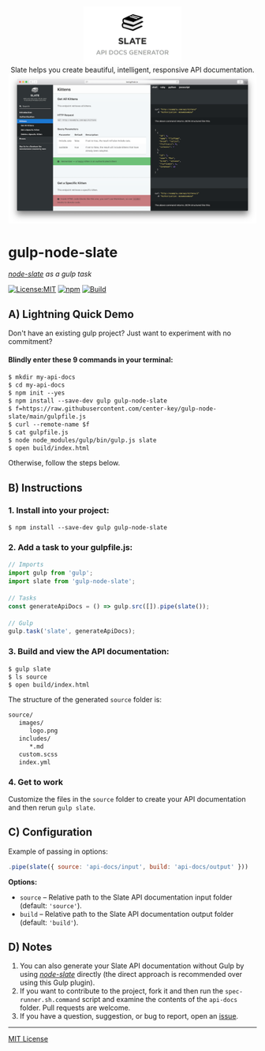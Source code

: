 <p align=center>
   <img src=https://raw.githubusercontent.com/lord/img/master/logo-slate.png width=200 alt=logo><br>
   Slate helps you create beautiful, intelligent, responsive API documentation.<br>
   <img src=https://raw.githubusercontent.com/lord/img/master/screenshot-slate.png width=700 alt=screenshot>
</p>

# gulp-node-slate
*[node-slate](https://github.com/center-key/node-slate) as a gulp task*

[![License:MIT](https://img.shields.io/badge/License-MIT-blue.svg)](https://github.com/center-key/gulp-node-slate/blob/main/LICENSE.txt)
[![npm](https://img.shields.io/npm/v/gulp-node-slate.svg)](https://www.npmjs.com/package/gulp-node-slate)
[![Build](https://github.com/center-key/gulp-node-slate/workflows/build/badge.svg)](https://github.com/center-key/gulp-node-slate/actions/workflows/run-spec-on-push.yaml)

## A) Lightning Quick Demo
Don't have an existing gulp project?  Just want to experiment with no commitment?
#### Blindly enter these 9 commands in your terminal:
```shell
$ mkdir my-api-docs
$ cd my-api-docs
$ npm init --yes
$ npm install --save-dev gulp gulp-node-slate
$ f=https://raw.githubusercontent.com/center-key/gulp-node-slate/main/gulpfile.js
$ curl --remote-name $f
$ cat gulpfile.js
$ node node_modules/gulp/bin/gulp.js slate
$ open build/index.html
```
<!--
mkdir my-api-docs
cd my-api-docs
npm init --yes
npm install --save-dev gulp gulp-node-slate
f=https://raw.githubusercontent.com/center-key/gulp-node-slate/main/gulpfile.js
curl --remote-name $f
cat gulpfile.js
node node_modules/gulp/bin/gulp.js slate
open build/index.html
-->
Otherwise, follow the steps below.

## B) Instructions
### 1. Install into your project:
```shell
$ npm install --save-dev gulp gulp-node-slate
```
### 2. Add a task to your **gulpfile.js**:
```javascript
// Imports
import gulp from 'gulp';
import slate from 'gulp-node-slate';

// Tasks
const generateApiDocs = () => gulp.src([]).pipe(slate());

// Gulp
gulp.task('slate', generateApiDocs);
```
### 3. Build and view the API documentation:
```shell
$ gulp slate
$ ls source
$ open build/index.html
```
The structure of the generated `source` folder is:
```
source/
   images/
      logo.png
   includes/
      *.md
   custom.scss
   index.yml
```
### 4. Get to work
Customize the files in the `source` folder to create your API documentation
and then rerun `gulp slate`.

## C) Configuration
Example of passing in options:
```javascript
.pipe(slate({ source: 'api-docs/input', build: 'api-docs/output' }))
```
**Options:**
* `source` &ndash; Relative path to the Slate API documentation input folder (default: `'source'`).
* `build` &ndash; Relative path to the Slate API documentation output folder (default: `'build'`).

## D) Notes
1. You can also generate your Slate API documentation without Gulp by using
*[node-slate](https://github.com/center-key/node-slate)* directly (the direct approach is
recommended over using this Gulp plugin).
1. If you want to contribute to the project, fork it and then run the `spec-runner.sh.command`
script and examine the contents of the `api-docs` folder.  Pull requests are welcome.
1. If you have a question, suggestion, or bug to report, open an
[issue](https://github.com/center-key/gulp-node-slate/issues).

---
[MIT License](LICENSE.txt)

